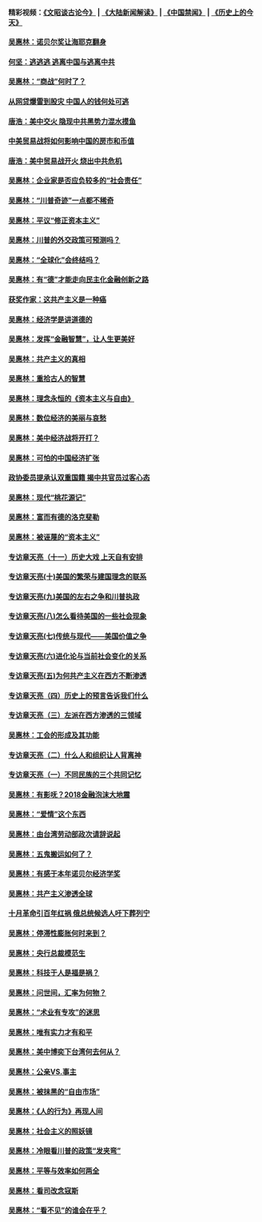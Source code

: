 #### 精彩视频：[《文昭谈古论今》](https://github.com/gfw-breaker/wenzhao/blob/master/README.md?t=01280330) | [《大陆新闻解读》](https://github.com/gfw-breaker/ntdtv-comedy/blob/master/README.md?t=01280330) | [《中国禁闻》](https://github.com/gfw-breaker/ntdtv-news/blob/master/README.md?t=01280330) | [《历史上的今天》](https://github.com/gfw-breaker/today-in-history/blob/master/README.md?t=01280330) 

#### [吴惠林：诺贝尔奖让海耶克翻身](../pages/nsc423/n10890049.md?t=01280330) 

#### [何坚：逃逃逃 逃离中国与逃离中共](../pages/nsc423/n10592891.md?t=01280330) 

#### [吴惠林：“商战”何时了？](../pages/nsc423/n10573558.md?t=01280330) 

#### [从网贷爆雷到股灾 中国人的钱何处可逃](../pages/nsc423/n10572800.md?t=01280330) 

#### [唐浩：美中交火 隐现中共黑势力混水摸鱼](../pages/nsc423/n10544040.md?t=01280330) 

#### [中美贸易战将如何影响中国的房市和币值](../pages/nsc423/n10543697.md?t=01280330) 

#### [唐浩：美中贸易战开火 烧出中共危机](../pages/nsc423/n10540126.md?t=01280330) 

#### [吴惠林：企业家是否应负较多的“社会责任”](../pages/nsc423/n10535022.md?t=01280330) 

#### [吴惠林：“川普奇迹”一点都不稀奇](../pages/nsc423/n10512808.md?t=01280330) 

#### [吴惠林：平议“修正资本主义”](../pages/nsc423/n10495724.md?t=01280330) 

#### [吴惠林：川普的外交政策可预测吗？](../pages/nsc423/n10462387.md?t=01280330) 

#### [吴惠林：“全球化”会终结吗？](../pages/nsc423/n10452838.md?t=01280330) 

#### [吴惠林：有“德”才能走向民主化金融创新之路](../pages/nsc423/n10432292.md?t=01280330) 

#### [获奖作家：这共产主义是一种癌](../pages/nsc423/n10431541.md?t=01280330) 

#### [吴惠林：经济学是讲道德的](../pages/nsc423/n10398014.md?t=01280330) 

#### [吴惠林：发挥“金融智慧”，让人生更美好](../pages/nsc423/n10375019.md?t=01280330) 

#### [吴惠林：共产主义的真相](../pages/nsc423/n10351394.md?t=01280330) 

#### [吴惠林：重拾古人的智慧](../pages/nsc423/n10337691.md?t=01280330) 

#### [吴惠林：理念永恒的《资本主义与自由》](../pages/nsc423/n10316274.md?t=01280330) 

#### [吴惠林：数位经济的美丽与哀愁](../pages/nsc423/n10292946.md?t=01280330) 

#### [吴惠林：美中经济战将开打？](../pages/nsc423/n10258825.md?t=01280330) 

#### [吴惠林：可怕的中国经济扩张](../pages/nsc423/n10219147.md?t=01280330) 

#### [政协委员提承认双重国籍 揭中共官员过客心态](../pages/nsc423/n10208809.md?t=01280330) 

#### [吴惠林：现代“桃花源记”](../pages/nsc423/n10185234.md?t=01280330) 

#### [吴惠林：富而有德的洛克斐勒](../pages/nsc423/n10142264.md?t=01280330) 

#### [吴惠林：被诬蔑的“资本主义”](../pages/nsc423/n10124816.md?t=01280330) 

#### [专访章天亮（十一）历史大戏 上天自有安排](../pages/nsc423/n10094905.md?t=01280330) 

#### [专访章天亮(十)美国的繁荣与建国理念的联系](../pages/nsc423/n10094899.md?t=01280330) 

#### [专访章天亮(九)美国的左右之争和川普执政](../pages/nsc423/n10094889.md?t=01280330) 

#### [专访章天亮(八)怎么看待美国的一些社会现象](../pages/nsc423/n10094857.md?t=01280330) 

#### [专访章天亮(七)传统与现代——美国价值之争](../pages/nsc423/n10093140.md?t=01280330) 

#### [专访章天亮(六)进化论与当前社会变化的关系](../pages/nsc423/n10092036.md?t=01280330) 

#### [专访章天亮(五)为何共产主义在西方不断渗透](../pages/nsc423/n10083620.md?t=01280330) 

#### [专访章天亮（四）历史上的预言告诉我们什么](../pages/nsc423/n10083606.md?t=01280330) 

#### [专访章天亮（三）左派在西方渗透的三领域](../pages/nsc423/n10081115.md?t=01280330) 

#### [吴惠林：工会的形成及其功能](../pages/nsc423/n10080633.md?t=01280330) 

#### [专访章天亮（二）什么人和组织让人背离神](../pages/nsc423/n10076637.md?t=01280330) 

#### [专访章天亮（一）不同民族的三个共同记忆](../pages/nsc423/n10074188.md?t=01280330) 

#### [吴惠林：有影呒？2018金融泡沫大地震](../pages/nsc423/n10040534.md?t=01280330) 

#### [吴惠林：“爱情”这个东西](../pages/nsc423/n10019423.md?t=01280330) 

#### [吴惠林：由台湾劳动部政次请辞说起](../pages/nsc423/n9979679.md?t=01280330) 

#### [吴惠林：五鬼搬运如何了？](../pages/nsc423/n9925338.md?t=01280330) 

#### [吴惠林：有感于本年诺贝尔经济学奖](../pages/nsc423/n9871883.md?t=01280330) 

#### [吴惠林：共产主义渗透全球](../pages/nsc423/n9812748.md?t=01280330) 

#### [十月革命引百年红祸 俄总统候选人吁下葬列宁](../pages/nsc423/n9810182.md?t=01280330) 

#### [吴惠林：停滞性膨胀何时来到？](../pages/nsc423/n9764136.md?t=01280330) 

#### [吴惠林：央行总裁模范生](../pages/nsc423/n9728134.md?t=01280330) 

#### [吴惠林：科技于人是福是祸？](../pages/nsc423/n9672982.md?t=01280330) 

#### [吴惠林：问世间，汇率为何物？](../pages/nsc423/n9621788.md?t=01280330) 

#### [吴惠林：“术业有专攻”的迷思](../pages/nsc423/n9580363.md?t=01280330) 

#### [吴惠林：唯有实力才有和平](../pages/nsc423/n9529599.md?t=01280330) 

#### [吴惠林：美中博奕下台湾何去何从？](../pages/nsc423/n9483598.md?t=01280330) 

#### [吴惠林：公亲VS.事主](../pages/nsc423/n9425637.md?t=01280330) 

#### [吴惠林：被抹黑的“自由市场”](../pages/nsc423/n9351545.md?t=01280330) 

#### [吴惠林：《人的行为》再现人间](../pages/nsc423/n9296339.md?t=01280330) 

#### [吴惠林：社会主义的照妖镜](../pages/nsc423/n9243460.md?t=01280330) 

#### [吴惠林：冷眼看川普的政策“发夹弯”](../pages/nsc423/n9120684.md?t=01280330) 

#### [吴惠林：平等与效率如何两全](../pages/nsc423/n9075430.md?t=01280330) 

#### [吴惠林：看司改念寇斯](../pages/nsc423/n9024915.md?t=01280330) 

#### [吴惠林：“看不见”的谁会在乎？](../pages/nsc423/n8977488.md?t=01280330) 

